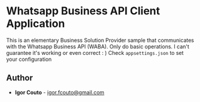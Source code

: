 # Whatsapp Business API Client Application

This is an elementary Business Solution Provider sample that communicates with the Whatsapp Business API (WABA).
Only do basic operations. I can't guarantee it's working or even correct : )
Check `appsettings.json` to set your configuration

## Author

- **Igor Couto** - [igor.fcouto@gmail.com](mailto:igor.fcouto@gmail.com)
